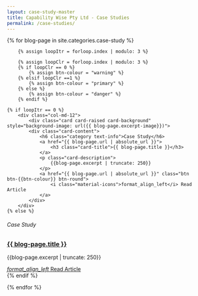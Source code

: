 ```yaml
---
layout: case-study-master
title: Capability Wise Pty Ltd - Case Studies
permalink: /case-studies/
---
```


<div class="row">
		{% for blog-page in site.categories.case-study %}

		{% assign loopItr = forloop.index | modulo: 3 %}

		{% assign loopClr = forloop.index | modulo: 3 %}
		{% if loopClr == 0 %}
			{% assign btn-colour = "warning" %}
		{% elsif loopClr ==1 %}
			{% assign btn-colour = "primary" %}
		{% else %}
			{% assign btn-colour = "danger" %}
		{% endif %}

	{% if loopItr == 0 %}
		<div class="col-md-12">
			<div class="card card-raised card-background" style="background-image: url({{ blog-page.excerpt-image}})">
			<div class="card-content">
				<h6 class="category text-info">Case Study</h6>
				<a href="{{ blog-page.url | absolute_url }}">
					<h3 class="card-title">{{ blog-page.title }}</h3>
				</a>
				<p class="card-description">
					{{blog-page.excerpt | truncate: 250}}
				</p>
				<a href="{{ blog-page.url | absolute_url }}" class="btn btn-{{btn-colour}} btn-round">
					<i class="material-icons">format_align_left</i> Read Article
				</a>
			</div>
		</div>
	{% else %}
<div class="col-md-6">
	<div class="card card-raised card-background" style="background-image: url({{ blog-page.excerpt-image}})">
		<div class="card-content">
			<h6 class="category text-info">Case Study</h6>
			<a href="{{ blog-page.url | absolute_url }}">
				<h3 class="card-title">{{ blog-page.title }}</h3>
			</a>
			<p class="card-description">
				{{blog-page.excerpt | truncate: 250}}
			</p>
			<a href="{{ blog-page.url | absolute_url }}" class="btn btn-{{btn-colour}} btn-round">
				<i class="material-icons">format_align_left</i> Read Article
			</a>
		</div>
	</div>
	{% endif %}  
</div>
	
 {% endfor %}
 </div>

